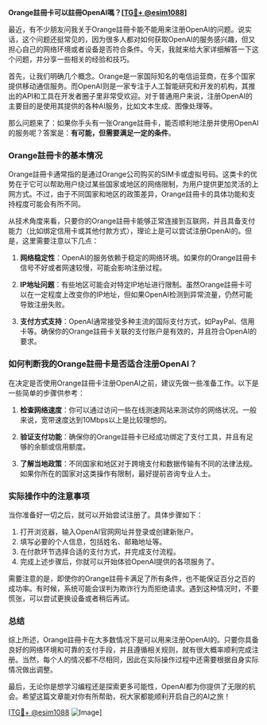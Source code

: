 **Orange註冊卡可以註冊OpenAI嗎？[[TG💪+ @esim1088](https://t.me/s/esim1088)]**

最近，有不少朋友问我关于Orange註冊卡能不能用来注册OpenAI的问题。说实话，这个问题还挺常见的，因为很多人都对如何获取OpenAI的服务感兴趣，但又担心自己的网络环境或者设备是否符合条件。今天，我就来给大家详细解答一下这个问题，并分享一些相关的经验和技巧。

首先，让我们明确几个概念。Orange是一家国际知名的电信运营商，在多个国家提供移动通信服务。而OpenAI则是一家专注于人工智能研究和开发的机构，其推出的API和工具在开发者圈子里非常受欢迎。对于普通用户来说，注册OpenAI的主要目的是使用其提供的各种AI服务，比如文本生成、图像处理等。

那么问题来了：如果你手头有一张Orange註冊卡，能否顺利地注册并使用OpenAI的服务呢？答案是：**有可能，但需要满足一定的条件**。

### Orange註冊卡的基本情况

Orange註冊卡通常指的是通过Orange公司购买的SIM卡或虚拟号码。这类卡的优势在于它可以帮助用户绕过某些国家或地区的网络限制，为用户提供更加灵活的上网方式。不过，由于不同国家和地区的政策差异，Orange註冊卡的具体功能和支持程度可能会有所不同。

从技术角度来看，只要你的Orange註冊卡能够正常连接到互联网，并且具备支付能力（比如绑定信用卡或其他付款方式），理论上是可以尝试注册OpenAI的。但是，这里需要注意以下几点：

1. **网络稳定性**：OpenAI的服务依赖于稳定的网络环境。如果你的Orange註冊卡信号不好或者网速较慢，可能会影响注册过程。
   
2. **IP地址问题**：有些地区可能会对特定IP地址进行限制。虽然Orange註冊卡可以在一定程度上改变你的IP地址，但如果OpenAI检测到异常流量，仍然可能导致注册失败。

3. **支付方式支持**：OpenAI通常接受多种主流的国际支付方式，如PayPal、信用卡等。确保你的Orange註冊卡关联的支付账户是有效的，并且符合OpenAI的要求。

### 如何判断我的Orange註冊卡是否适合注册OpenAI？

在决定是否使用Orange註冊卡注册OpenAI之前，建议先做一些准备工作。以下是一些简单的步骤供参考：

1. **检查网络速度**：你可以通过访问一些在线测速网站来测试你的网络状况。一般来说，宽带速度达到10Mbps以上是比较理想的。

2. **验证支付功能**：确保你的Orange註冊卡已经成功绑定了支付工具，并且有足够的余额或信用额度。

3. **了解当地政策**：不同国家和地区对于跨境支付和数据传输有不同的法律法规。如果你所在的国家对这类操作有限制，最好提前咨询专业人士。

### 实际操作中的注意事项

当你准备好一切之后，就可以开始尝试注册了。具体步骤如下：

1. 打开浏览器，输入OpenAI官网网址并登录或创建新账户。
2. 填写必要的个人信息，包括姓名、邮箱地址等。
3. 在付款环节选择合适的支付方式，并完成支付流程。
4. 完成上述步骤后，你就可以开始体验OpenAI提供的各项服务了。

需要注意的是，即使你的Orange註冊卡满足了所有条件，也不能保证百分之百的成功率。有时候，系统可能会误判为欺诈行为而拒绝请求。遇到这种情况时，不要慌张，可以尝试更换设备或者稍后再试。

### 总结

综上所述，Orange註冊卡在大多数情况下是可以用来注册OpenAI的。只要你具备良好的网络环境和可靠的支付手段，并且遵循相关规则，就有很大概率顺利完成注册。当然，每个人的情况都不尽相同，因此在实际操作过程中还需要根据自身实际情况做出调整。

最后，无论你是想学习编程还是探索更多可能性，OpenAI都为你提供了无限的机会。希望这篇文章能对你有所帮助，祝大家都能顺利开启自己的AI之旅！

[[TG💪+ @esim1088](https://t.me/s/esim1088) ![Image](https://i.postimg.cc/4NQfJmqS/Snipaste-2025-05-13-00-14-12.png)]